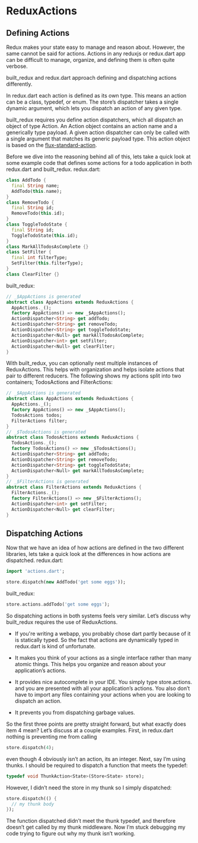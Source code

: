 # ReduxActions

## Defining Actions

Redux makes your state easy to manage and reason about. However, the same cannot be said for actions. Actions in any reduxjs or redux.dart app can be difficult to manage, organize, and defining them is often quite verbose.

built_redux and redux.dart approach defining and dispatching actions differently.

In redux.dart each action is defined as its own type. This means an action can be a class, typedef, or enum. The store’s dispatcher takes a single dynamic argument, which lets you dispatch an action of any given type.

built_redux requires you define action dispatchers, which all dispatch an object of type Action. An Action object contains an action name and a generically type payload. A given action dispatcher can only be called with a single argument that matches its generic payload type. This action object is based on the [flux-standard-action](https://github.com/reduxactions/flux-standard-action).

Before we dive into the reasoning behind all of this, lets take a quick look at some example code that defines some actions for a todo application in both redux.dart and built_redux.
redux.dart:

```dart
class AddTodo {
  final String name;
  AddTodo(this.name);
}
class RemoveTodo {
  final String id;
  RemoveTodo(this.id);
}
class ToggleTodoState {
  final String id;
  ToggleTodoState(this.id);
}
class MarkAllTodosAsComplete {}
class SetFilter {
  final int filterType;
  SetFilter(this.filterType);
}
class ClearFilter {}
```

built_redux:

```dart
// _$AppActions is generated
abstract class AppActions extends ReduxActions {
  AppActions._();
  factory AppActions() => new _$AppActions();
  ActionDispatcher<String> get addTodo;
  ActionDispatcher<String> get removeTodo;
  ActionDispatcher<String> get toggleTodoState;
  ActionDispatcher<Null> get markAllTodosAsComplete;
  ActionDispatcher<int> get setFilter;
  ActionDispatcher<Null> get clearFilter;
}
```

With built_redux, you can optionally nest multiple instances of ReduxActions. This helps with organization and helps isolate actions that pair to different reducers. The following shows my actions split into two containers; TodosActions and FilterActions:

```dart
// _$AppActions is generated
abstract class AppActions extends ReduxActions {
  AppActions._();
  factory AppActions() => new _$AppActions();
  TodosActions todos;
  FilterActions filter;
}
// _$TodosActions is generated
abstract class TodosActions extends ReduxActions {
  TodosActions._();
  factory TodosActions() => new _$TodosActions();
  ActionDispatcher<String> get addTodo;
  ActionDispatcher<String> get removeTodo;
  ActionDispatcher<String> get toggleTodoState;
  ActionDispatcher<Null> get markAllTodosAsComplete;
}
// _$FilterActions is generated
abstract class FilterActions extends ReduxActions {
  FilterActions._();
  factory FilterActions() => new _$FilterActions();
  ActionDispatcher<int> get setFilter;
  ActionDispatcher<Null> get clearFilter;
}
```

## Dispatching Actions

Now that we have an idea of how actions are defined in the two different libraries, lets take a quick look at the differences in how actions are dispatched.
redux.dart:

```dart
import 'actions.dart';

store.dispatch(new AddTodo('get some eggs'));
```

built_redux:

```dart
store.actions.addTodo('get some eggs');
```

So dispatching actions in both systems feels very similar. Let’s discuss why built_redux requires the use of ReduxActions.

- If you're writing a webapp, you probably chose dart partly because of it is statically typed. So the fact that actions are dynamically typed in redux.dart is kind of unfortunate.

- It makes you think of your actions as a single interface rather than many atomic things. This helps you organize and reason about your application’s actions.

- It provides nice autocomplete in your IDE. You simply type store.actions. and you are presented with all your application’s actions. You also don’t have to import any files containing your actions when you are looking to dispatch an action.

- It prevents you from dispatching garbage values.

So the first three points are pretty straight forward, but what exactly does item 4 mean? Let’s discuss at a couple examples. First, in redux.dart nothing is preventing me from calling 

```dart
store.dispatch(4);
```

even though 4 obviously isn’t an action, its an integer. Next, say I’m using thunks. I should be required to dispatch a function that meets the typedef:

```dart
typedef void ThunkAction<State>(Store<State> store);
```

However, I didn’t need the store in my thunk so I simply dispatched:

```dart
store.dispatch(() {
  // my thunk body
});
```

The function dispatched didn’t meet the thunk typedef, and therefore doesn’t get called by my thunk middleware. Now I’m stuck debugging my code trying to figure out why my thunk isn’t working.